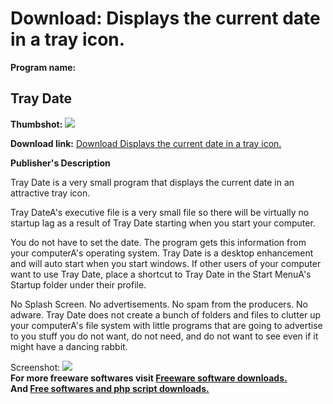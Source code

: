 # Download: Displays the current date in a tray icon.

**Program name:**

## Tray Date

  
**Thumbshot:** ![](http://www.freewarefiles.com/screenshot/traydatescreen_md.gif)   
  
**Download link:** [Download Displays the current date in a tray icon.](http://freesoftwares.boysofts.com/Tray-Date_program_20444.html)  
  


**Publisher's Description**  
  


Tray Date is a very small program that displays the current date in an attractive tray icon. 

Tray DateA's executive file is a very small file so there will be virtually no startup lag as a result of Tray Date starting when you start your computer.

You do not have to set the date. The program gets this information from your computerA's operating system. Tray Date is a desktop enhancement and will auto start when you start windows. If other users of your computer want to use Tray Date, place a shortcut to Tray Date in the Start MenuA's Startup folder under their profile.

No Splash Screen. No advertisements. No spam from the producers. No adware. Tray Date does not create a bunch of folders and files to clutter up your computerA's file system with little programs that are going to advertise to you stuff you do not want, do not need, and do not want to see even if it might have a dancing rabbit. 

  
  
Screenshot: ![](http://www.freewarefiles.com/screenshot/traydatescreen.gif)   
**For more freeware softwares visit [Freeware software downloads.](http://freesoftwares.boysofts.com/)**   
**And [Free softwares and php script downloads.](http://www.boysofts.com/)**
